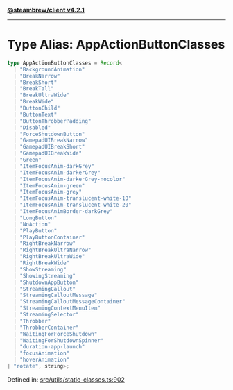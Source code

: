 [**@steambrew/client v4.2.1**](../README.md)

***

# Type Alias: AppActionButtonClasses

```ts
type AppActionButtonClasses = Record<
  | "BackgroundAnimation"
  | "BreakNarrow"
  | "BreakShort"
  | "BreakTall"
  | "BreakUltraWide"
  | "BreakWide"
  | "ButtonChild"
  | "ButtonText"
  | "ButtonThrobberPadding"
  | "Disabled"
  | "ForceShutdownButton"
  | "GamepadUIBreakNarrow"
  | "GamepadUIBreakShort"
  | "GamepadUIBreakWide"
  | "Green"
  | "ItemFocusAnim-darkGrey"
  | "ItemFocusAnim-darkerGrey"
  | "ItemFocusAnim-darkerGrey-nocolor"
  | "ItemFocusAnim-green"
  | "ItemFocusAnim-grey"
  | "ItemFocusAnim-translucent-white-10"
  | "ItemFocusAnim-translucent-white-20"
  | "ItemFocusAnimBorder-darkGrey"
  | "LongButton"
  | "NoAction"
  | "PlayButton"
  | "PlayButtonContainer"
  | "RightBreakNarrow"
  | "RightBreakUltraNarrow"
  | "RightBreakUltraWide"
  | "RightBreakWide"
  | "ShowStreaming"
  | "ShowingStreaming"
  | "ShutdownAppButton"
  | "StreamingCallout"
  | "StreamingCalloutMessage"
  | "StreamingCalloutMessageContainer"
  | "StreamingContextMenuItem"
  | "StreamingSelector"
  | "Throbber"
  | "ThrobberContainer"
  | "WaitingForForceShutdown"
  | "WaitingForShutdownSpinner"
  | "duration-app-launch"
  | "focusAnimation"
  | "hoverAnimation"
| "rotate", string>;
```

Defined in: [src/utils/static-classes.ts:902](https://github.com/shdwmtr/plugutil/blob/b52230e3bd417b9353d983856323dee8a90c4f70/client/src/utils/static-classes.ts#L902)
